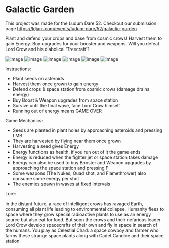 # Galactic Garden

This project was made for the Ludum Dare 52. Checkout our submission page https://ldjam.com/events/ludum-dare/52/galactic-garden

Plant and defend your crops and base from cosmic crows! Harvest them to gain Energy. Buy upgrades for your booster and weapons. Will you defeat Lord Crow and his diabolical ‘Treecraft’?

![image](https://user-images.githubusercontent.com/8527540/212446941-092421bd-cff0-4b16-99ed-83612542c50f.png)
![image](https://user-images.githubusercontent.com/8527540/212446943-8228898c-7490-4bed-9bc5-6f56d0f99aab.png)
![image](https://user-images.githubusercontent.com/8527540/212446948-b4ffd91a-424f-4615-ad7f-9e22fa1b078c.png)
![image](https://user-images.githubusercontent.com/8527540/212446950-f9840b1a-619c-4abe-b755-165b704b892d.png)
![image](https://user-images.githubusercontent.com/8527540/212446953-af5d885c-8dbf-4c59-8825-1f4a78275e40.png)
![image](https://user-images.githubusercontent.com/8527540/212446957-9d1d4b33-ceb8-4305-a28a-088e1d740e15.png)

Instructions:

  - Plant seeds on asteroids
  - Harvest them once grown to gain energy
  - Defend crops & space station from cosmic crows (damage drains energy)
  - Buy Boost & Weapon upgrades from space station
  - Survive until the final wave, face Lord Crow himself
  - Running out of energy means GAME OVER

Game Mechanics:

  - Seeds are planted in plant holes by approaching asteroids and pressing LMB
  - They are harvested by flying near them once grown
  - Harvesting a seed gives Energy
  - Energy functions as health, if you run out of it the game ends
  - Energy is reduced when the fighter jet or space station takes damage
  - Energy can also be used to buy Booster and Weapon upgrades by approaching the space station and pressing F
  - Some weapons (The Nukes, Quad shot, and Flamethrower) also consume some energy per shot
  - The enemies spawn in waves at fixed intervals

Lore:

In the distant future, a race of intelligent crows has ravaged Earth, consuming all plant life leading to environmental collapse. Humanity flees to space where they grow special radioactive plants to use as an energy source but also eat for food. But soon the crows and their nefarious leader Lord Crow develop spacecrafts of their own and fly in space in search of the humans. You play as Celestial Chad: a space cowboy and farmer who farms these strange space plants along with Cadet Candice and their space station.

